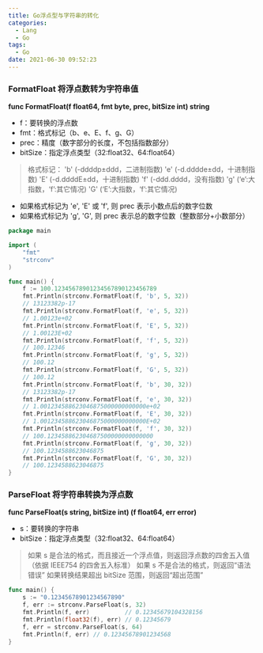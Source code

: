 ```yaml
---
title: Go浮点型与字符串的转化
categories:
  - Lang
  - Go
tags:
  - Go
date: 2021-06-30 09:52:23
---
```


### FormatFloat 将浮点数转为字符串值

**func FormatFloat(f float64, fmt byte, prec, bitSize int) string**

* f：要转换的浮点数
* fmt：格式标记（b、e、E、f、g、G）
* prec：精度（数字部分的长度，不包括指数部分）
* bitSize：指定浮点类型（32:float32、64:float64）

> 格式标记：
> 'b' (-ddddp±ddd，二进制指数)
> 'e' (-d.dddde±dd，十进制指数)
> 'E' (-d.ddddE±dd，十进制指数)
> 'f'  (-ddd.dddd，没有指数)
> 'g' (‘e’:大指数，‘f’:其它情况)
> 'G' (‘E’:大指数，‘f’:其它情况)

* 如果格式标记为 'e', 'E' 或 'f', 则 prec 表示小数点后的数字位数
* 如果格式标记为 'g', 'G', 则 prec 表示总的数字位数（整数部分+小数部分）

```go
package main

import (
	"fmt"
	"strconv"
)

func main() {
	f := 100.12345678901234567890123456789
	fmt.Println(strconv.FormatFloat(f, 'b', 5, 32))
	// 13123382p-17
	fmt.Println(strconv.FormatFloat(f, 'e', 5, 32))
	// 1.00123e+02
	fmt.Println(strconv.FormatFloat(f, 'E', 5, 32))
	// 1.00123E+02
	fmt.Println(strconv.FormatFloat(f, 'f', 5, 32))
	// 100.12346
	fmt.Println(strconv.FormatFloat(f, 'g', 5, 32))
	// 100.12
	fmt.Println(strconv.FormatFloat(f, 'G', 5, 32))
	// 100.12
	fmt.Println(strconv.FormatFloat(f, 'b', 30, 32))
	// 13123382p-17
	fmt.Println(strconv.FormatFloat(f, 'e', 30, 32))
	// 1.001234588623046875000000000000e+02
	fmt.Println(strconv.FormatFloat(f, 'E', 30, 32))
	// 1.001234588623046875000000000000E+02
	fmt.Println(strconv.FormatFloat(f, 'f', 30, 32))
	// 100.123458862304687500000000000000
	fmt.Println(strconv.FormatFloat(f, 'g', 30, 32))
	// 100.1234588623046875
	fmt.Println(strconv.FormatFloat(f, 'G', 30, 32))
	// 100.1234588623046875
}
```

### ParseFloat 将字符串转换为浮点数

**func ParseFloat(s string, bitSize int) (f float64, err error)**

* s：要转换的字符串
* bitSize：指定浮点类型（32:float32、64:float64）

>  如果 s 是合法的格式，而且接近一个浮点值，则返回浮点数的四舍五入值（依据 IEEE754 的四舍五入标准）
> 如果 s 不是合法的格式，则返回“语法错误”
> 如果转换结果超出 bitSize 范围，则返回“超出范围”

```go
func main() {
	s := "0.12345678901234567890"
	f, err := strconv.ParseFloat(s, 32)
	fmt.Println(f, err)          // 0.12345679104328156
	fmt.Println(float32(f), err) // 0.12345679
	f, err = strconv.ParseFloat(s, 64)
	fmt.Println(f, err) // 0.12345678901234568
}
```

